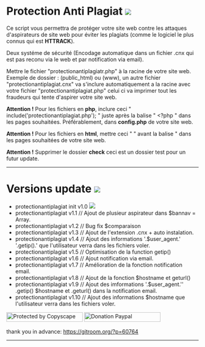 # Protection Anti Plagiat <img src="https://camo.githubusercontent.com/fe2cb3af77c3290cd9437c142662cbd08bbbc027/687474703a2f2f696d6167652e6e6f656c736861636b2e636f6d2f66696368696572732f323031352f35312f313435303130333535302d736865696c642e706e67">

Ce script vous permettra de protéger votre site web contre les attaques d'aspirateurs de site web pour éviter les plagiats (comme le logiciel le plus connus qui est <strong>HTTRACK</strong>).

Deux systéme de sécurité (Encodage automatique dans un fichier .cnx qui est pas reconu via le web et par notification via email).

Mettre le fichier "protectionantiplagiatr.php" à la racine de votre site web. Exemple de dossier : (public_html) ou (www), un autre fichier "protectionantiplagiat.cnx" va s'inclure automatiquement a la racine avec votre fichier "protectionantiplagiat.php" celui ci va imprimer tout les fraudeurs qui tente d'aspirer votre site web.

<strong>Attention !</strong>
Pour les fichiers en <strong>php</strong>, inclure ceci " include('protectionantiplagiat.php'); " juste après la balise " <?php " dans les pages souhaitées. Préférablement, dans <strong>config.php</strong> de votre site web.

<strong>Attention !</strong>
Pour les fichiers en <strong>html</strong>, mettre ceci " <?php include('protectionantiplagiat.php'); ?> " avant la balise " <!DOCTYPE html> dans les pages souhaitées de votre site web.

<strong>Attention !</strong>
Supprimer le dossier <strong>check</strong> ceci est un dossier test pour un futur update.
  
--------------------------------------------------------------------------------------------------------------------------------------

# Versions update <img src="https://camo.githubusercontent.com/fe2cb3af77c3290cd9437c142662cbd08bbbc027/687474703a2f2f696d6167652e6e6f656c736861636b2e636f6d2f66696368696572732f323031352f35312f313435303130333535302d736865696c642e706e67">

* protectionantiplagiat init v1.0 <img src="https://camo.githubusercontent.com/56afb73a7cf51147fcce4e3524c21ff6f00ced82/687474703a2f2f696d6167652e6e6f656c736861636b2e636f6d2f66696368696572732f323031352f35312f313435303435353638322d626574612d312e706e67">
* protectionantiplagiat v1.1 // Ajout de plusieur aspirateur dans $bannav = Array.
* protectionantiplagiat v1.2 // Bug fix $comparaison
* protectionantiplagiat v1.3 // Ajout de l'extension .cnx + auto instalation.
* protectionantiplagiat v1.4 // Ajout des informations '.$user_agent.' '.getip().' que l'utilisateur verra dans les fichiers voler.
* protectionantiplagiat v1.5 // Optimisation de la function getip()
* protectionantiplagiat v1.6 // Ajout notification via email.
* protectionantiplagiat v1.7 // Amélioration de la fonction notification email.
* protectionantiplagiat v1.8 // Ajout de la fonction $hostname et geturl()
* protectionantiplagiat v1.9 // Ajout des imformations '.$user_agent.'' .getip() $hostname et .geturl() dans la notification email.
* protectionantiplagiat v1.10 // Ajout des informations $hostname que l'utilisateur verra dans les fichiers voler.

<a target="_blank" href="http://www.copyscape.com/"><img src="http://banners.copyscape.com/img/copyscape-banner-white-200x25.png" width="200" height="25" border="0" alt="Protected by Copyscape" title="Protected by Copyscape Plagiarism Checker - Do not copy content from this page." /></a> <a target="_blank" href="https://www.paypal.me/LudovicRose"><img src="https://camo.githubusercontent.com/bfb76a1ed98dc39e715b62c6f2aa032d1a2765d7/687474703a2f2f696d6167652e6e6f656c736861636b2e636f6d2f66696368696572732f323031352f35312f313435303137363936362d70617970616c2e706e67" width="200" height="25" border="0" alt="Donation Paypal" /></a>

thank you in advance: https://gitroom.org/?p=60764

--------------------------------------------------------------------------------------------------------------------------------------

